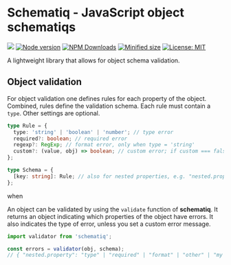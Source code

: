# Schematiq - JavaScript object schematiqs

![](https://github.com/crinklesio/schematiq/workflows/test/badge.svg)
[![Node version](https://img.shields.io/npm/v/@crinkles/digl.svg?style=flat)](https://www.npmjs.com/package/@crinkles/digl)
[![NPM Downloads](https://img.shields.io/npm/dm/@crinkles/digl.svg?style=flat)](https://www.npmjs.com/package/@crinkles/digl)
[![Minified size](https://img.shields.io/bundlephobia/min/@crinkles/digl?label=minified)](https://www.npmjs.com/package/@crinkles/digl)
[![License: MIT](https://img.shields.io/badge/License-MIT-yellow.svg)](https://opensource.org/licenses/MIT)

A lightweight library that allows for object schema validation.

## Object validation

For object validation one defines rules for each property of the object. Combined, rules define the validation schema. Each rule must contain a `type`. Other settings are optional.

```ts
type Rule = {
  type: 'string' | 'boolean' | 'number'; // type error
  required?: boolean; // required error
  regexp?: RegExp; // format error, only when type = 'string'
  custom?: (value, obj) => boolean; // custom error; if custom === false, it gives an error
};

type Schema = {
  [key: string]: Rule; // also for nested properties, e.g. "nested.property"
};
```

when

An object can be validated by using the `validate` function of **schematiq**. It returns an object indicating which properties of the object have errors. It also indicates the type of error, unless you set a custom error message.

```js
import validator from 'schematiq';

const errors = validator(obj, schema);
// { "nested.property": "type" | "required" | "format" | "other" | "my custom message" }
```
